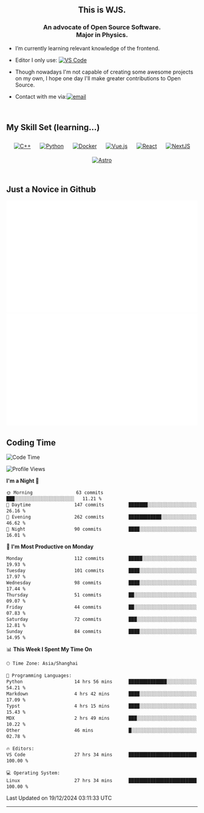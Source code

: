 ## <div align="center">This is WJS.</div>  
  

### <div align="center">An advocate of Open Source Software.<br>Major in Physics.</div>  
  

- I’m currently learning relevant knowledge of the frontend.  
  

- Editor I only use: [![VS Code](https://img.shields.io/badge/-VS%20Code-007ACC?style=plastic&logo=visual-studio-code)](https://code.visualstudio.com/)  
  

- Though nowadays I'm not capable of creating some awesome projects on my own, I hope one day I'll make greater contributions to Open Source.  
  

- Contact with me via:[![email](https://img.shields.io/badge/My-e--mail-red)](mailto:wjs@wjsphy.top)  
  

<br/>  


## My Skill Set (learning...)
<div align="center">  
<a href="https://www.cplusplus.com/" target="_blank"><img style="margin: 10px" src="https://profilinator.rishav.dev/skills-assets/cplusplus-original.svg" alt="C++" height="50" /></a>  
<a href="https://www.python.org/" target="_blank"><img style="margin: 10px" src="https://profilinator.rishav.dev/skills-assets/python-original.svg" alt="Python" height="50" /></a>  
<a href="https://www.docker.com/" target="_blank"><img style="margin: 10px" src="https://profilinator.rishav.dev/skills-assets/docker-original-wordmark.svg" alt="Docker" height="50" /></a>  
<a href="https://vuejs.org/" target="_blank"><img style="margin: 10px" src="https://profilinator.rishav.dev/skills-assets/vuejs-original-wordmark.svg" alt="Vue.js" height="50" /></a>  
<a href="https://reactjs.org/" target="_blank"><img style="margin: 10px" src="https://profilinator.rishav.dev/skills-assets/react-original-wordmark.svg" alt="React" height="50" /></a>  
<a href="https://nextjs.org/" target="_blank"><img style="margin: 10px" src="https://profilinator.rishav.dev/skills-assets/nextjs.png" alt="NextJS" height="50" /></a>  
<a href="https://www.astro.build/" target="_blank"><img style="margin: 10px" src="https://profilinator.rishav.dev/skills-assets/astro.svg" alt="Astro" height="50" /></a>   
</div>

<br/>  


## Just a Novice in Github  
![](https://raw.githubusercontent.com/wjsoj/github-stats-transparent/output/generated/overview.svg)
![](https://raw.githubusercontent.com/wjsoj/github-stats-transparent/output/generated/languages.svg)

## Coding Time

<!--START_SECTION:waka-->
![Code Time](http://img.shields.io/badge/Code%20Time-948%20hrs%2033%20mins-blue)

![Profile Views](http://img.shields.io/badge/Profile%20Views-0-blue)

**I'm a Night 🦉** 

```text
🌞 Morning                63 commits          ███░░░░░░░░░░░░░░░░░░░░░░   11.21 % 
🌆 Daytime                147 commits         ███████░░░░░░░░░░░░░░░░░░   26.16 % 
🌃 Evening                262 commits         ████████████░░░░░░░░░░░░░   46.62 % 
🌙 Night                  90 commits          ████░░░░░░░░░░░░░░░░░░░░░   16.01 % 
```
📅 **I'm Most Productive on Monday** 

```text
Monday                   112 commits         █████░░░░░░░░░░░░░░░░░░░░   19.93 % 
Tuesday                  101 commits         ████░░░░░░░░░░░░░░░░░░░░░   17.97 % 
Wednesday                98 commits          ████░░░░░░░░░░░░░░░░░░░░░   17.44 % 
Thursday                 51 commits          ██░░░░░░░░░░░░░░░░░░░░░░░   09.07 % 
Friday                   44 commits          ██░░░░░░░░░░░░░░░░░░░░░░░   07.83 % 
Saturday                 72 commits          ███░░░░░░░░░░░░░░░░░░░░░░   12.81 % 
Sunday                   84 commits          ████░░░░░░░░░░░░░░░░░░░░░   14.95 % 
```


📊 **This Week I Spent My Time On** 

```text
🕑︎ Time Zone: Asia/Shanghai

💬 Programming Languages: 
Python                   14 hrs 56 mins      ██████████████░░░░░░░░░░░   54.21 % 
Markdown                 4 hrs 42 mins       ████░░░░░░░░░░░░░░░░░░░░░   17.09 % 
Typst                    4 hrs 15 mins       ████░░░░░░░░░░░░░░░░░░░░░   15.43 % 
MDX                      2 hrs 49 mins       ███░░░░░░░░░░░░░░░░░░░░░░   10.22 % 
Other                    46 mins             █░░░░░░░░░░░░░░░░░░░░░░░░   02.78 % 

🔥 Editors: 
VS Code                  27 hrs 34 mins      █████████████████████████   100.00 % 

💻 Operating System: 
Linux                    27 hrs 34 mins      █████████████████████████   100.00 % 
```


 Last Updated on 19/12/2024 03:11:33 UTC
<!--END_SECTION:waka-->

----

<!--
**wjsoj/wjsoj** is a ✨ _special_ ✨ repository because its `README.md` (this file) appears on your GitHub profile.

Here are some ideas to get you started:

- 🔭 I’m currently working on ...
- 🌱 I’m currently learning ...
- 👯 I’m looking to collaborate on ...
- 🤔 I’m looking for help with ...
- 💬 Ask me about ...
- 📫 How to reach me: ...
- 😄 Pronouns: ...
- ⚡ Fun fact: ...
-->
